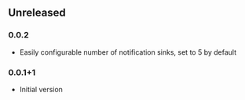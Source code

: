 ## Unreleased

### 0.0.2
* Easily configurable number of notification sinks, set to 5 by default

### 0.0.1+1
* Initial version
